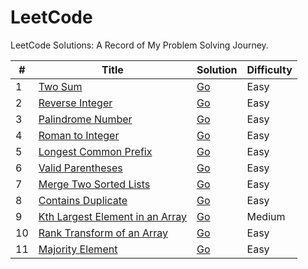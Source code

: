 # LeetCode

LeetCode Solutions: A Record of My Problem Solving Journey.

| # | Title | Solution | Difficulty |
| - | - | - | - |
| 1 | [Two Sum](https://leetcode.com/problems/two-sum/) | [Go](/easy/two_sum.go) | Easy |
| 2 | [Reverse Integer](https://leetcode.com/problems/reverse-integer/) | [Go](/easy/reverse-integer.go) | Easy |
| 3 | [Palindrome Number](https://leetcode.com/problems/palindrome-number/) | [Go](/easy/palindrome-number.go) | Easy |
| 4 | [Roman to Integer](https://leetcode.com/problems/roman-to-integer/) | [Go](/easy/roman-to-integer.go) | Easy |
| 5 | [Longest Common Prefix](https://leetcode.com/problems/longest-common-prefix/) | [Go](/easy/longest-common-prefix.go) | Easy |
| 6 | [Valid Parentheses](https://leetcode.com/problems/valid-parentheses/) | [Go](/easy/valid-parentheses.go) | Easy |
| 7 | [Merge Two Sorted Lists](https://leetcode.com/problems/merge-two-sorted-lists/) | [Go](/easy/merge-two-sorted-lists.go) | Easy |
| 8 | [Contains Duplicate](https://leetcode.com/problems/contains-duplicate/) | [Go](/easy/contains-duplicate.go) | Easy |
| 9 | [Kth Largest Element in an Array](https://leetcode.com/problems/kth-largest-element-in-an-array/) | [Go](/easy/kth-largest-element-in-an-array.go) | Medium |
| 10 | [Rank Transform of an Array](https://leetcode.com/problems/rank-transform-of-an-array/) | [Go](/easy/rank-transform-of-an-array.go) | Easy |
| 11 | [Majority Element](https://leetcode.com/problems/majority-element/) | [Go](/easy/majority-element.go) | Easy |
